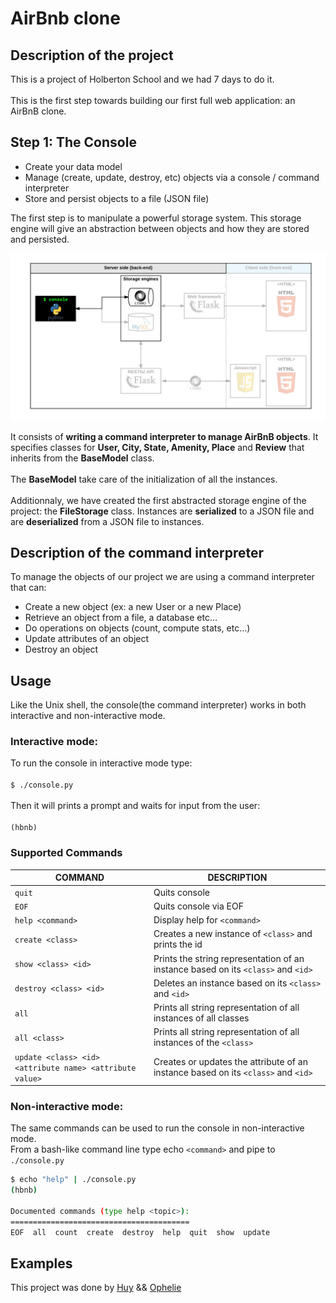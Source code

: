 # AirBnb clone

## Description of the project
This is a project of Holberton School and we had 7 days to do it. 
<br /><br />This is the first step towards building our first full web application: an AirBnB clone. 

## Step 1: The Console

* Create your data model
* Manage (create, update, destroy, etc) objects via a console / command interpreter
* Store and persist objects to a file (JSON file)

The first step is to manipulate a powerful storage system. This storage engine will give an abstraction between objects and how they are stored and persisted.

![AirBnB_Clone](https://github.com/huy75/huy75.github.io/blob/main/img/airbnb-clone.png)

It consists of **writing a command interpreter to manage AirBnB objects**.
It specifies classes for **User, City, State, Amenity, Place** and **Review** that inherits from the **BaseModel** class.
<br /><br />
The **BaseModel** take care of the initialization of all the instances.
<br /><br />
Additionnaly, we have created the first abstracted storage engine of the project: the **FileStorage** class. Instances are **serialized** to a JSON file and are **deserialized** from a JSON file to instances.

## Description of the command interpreter
To manage the objects of our project we are using a command interpreter that can:
<br />
* Create a new object (ex: a new User or a new Place)
* Retrieve an object from a file, a database etc…
* Do operations on objects (count, compute stats, etc…)
* Update attributes of an object
* Destroy an object

## Usage
Like the Unix shell, the console(the command interpreter) works in both interactive and non-interactive mode.
<br />
### Interactive mode:
To run the console in interactive mode type:
<br /><br />
```$ ./console.py ``` 
<br /><br />
Then it will prints a prompt and waits for input from the user:
<br /><br />
``` (hbnb) ```
<br />

### Supported Commands

|COMMAND | DESCRIPTION|
|----|--------
|```quit``` | Quits console|
|```EOF``` | Quits console via EOF|
|```help <command>``` | Display help for ```<command>```|
|```create <class>``` | Creates a new instance of ```<class>``` and prints the id|
|```show <class> <id>``` | Prints the string representation of an instance based on its ```<class>``` and ```<id>```|
|```destroy <class> <id>``` | Deletes an instance based on its ```<class>``` and ```<id>```|
|```all``` | Prints all string representation of all instances of all classes|
|```all <class>``` | Prints all string representation of all instances of the ```<class>```|
|```update <class> <id> <attribute name> <attribute value>``` | Creates or updates the attribute of an instance based on its ```<class>``` and ```<id>``` |

### Non-interactive mode:
The same commands can be used to run the console in non-interactive mode.
<br />
From a bash-like command line type echo ``` <command> ``` and pipe to  ``` ./console.py ```
<br />

```bash
$ echo "help" | ./console.py
(hbnb)

Documented commands (type help <topic>):
========================================
EOF  all  count  create  destroy  help  quit  show  update
```
## Examples



This project was done by [Huy](https://github.com/huy75) && [Ophelie](https://github.com/fourbet)



